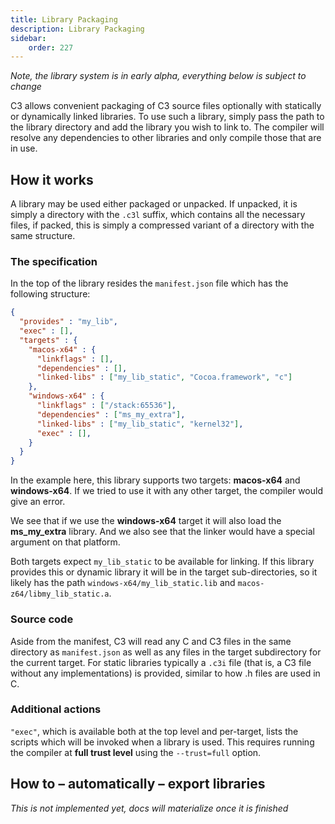 ```yaml
---
title: Library Packaging
description: Library Packaging
sidebar:
    order: 227
---
```


*Note, the library system is in early alpha, everything below is subject to change*

C3 allows convenient packaging of C3 source files optionally with  statically or dynamically linked libraries.
To use such a library, simply pass the path to the library directory and add the library you wish to link to.
The compiler will resolve any dependencies to other libraries and only compile those that are in use.

## How it works

A library may be used either packaged or unpacked. If unpacked, it is simply a directory with the `.c3l`
suffix, which contains all the necessary files, if packed, this is simply a compressed variant of 
a directory with the same structure.

### The specification

In the top of the library resides the `manifest.json` file which has the following structure:

```json
{
  "provides" : "my_lib",
  "exec" : [],
  "targets" : {
    "macos-x64" : {
      "linkflags" : [],
      "dependencies" : [],
      "linked-libs" : ["my_lib_static", "Cocoa.framework", "c"]
    },
    "windows-x64" : {
      "linkflags" : ["/stack:65536"],
      "dependencies" : ["ms_my_extra"],
      "linked-libs" : ["my_lib_static", "kernel32"],
      "exec" : [],
    }
  }
}
```

In the example here, this library supports two targets: **macos-x64** and **windows-x64**. If 
we tried to use it with any other target, the compiler would give an error.

We see that if we use the **windows-x64** target it will also load the **ms_my_extra** library. And
we also see that the linker would have a special argument on that platform.

Both targets expect `my_lib_static` to be available for linking. If this library provides this
or dynamic library it will be in the target sub-directories, so it likely has the path 
`windows-x64/my_lib_static.lib` and `macos-z64/libmy_lib_static.a`.

### Source code

Aside from the manifest, C3 will read any C and C3 files in the same directory as `manifest.json`
as well as any files in the target subdirectory for the current target. For static libraries
typically a `.c3i` file (that is, a C3 file without any implementations) is provided, similar to
how .h files are used in C.

### Additional actions

`"exec"`, which is available both at the top level and per-target, lists the scripts which will be
invoked when a library is used. This requires running the compiler at **full trust level** using the 
`--trust=full` option.

## How to – automatically – export libraries

*This is not implemented yet, docs will materialize once it is finished*

